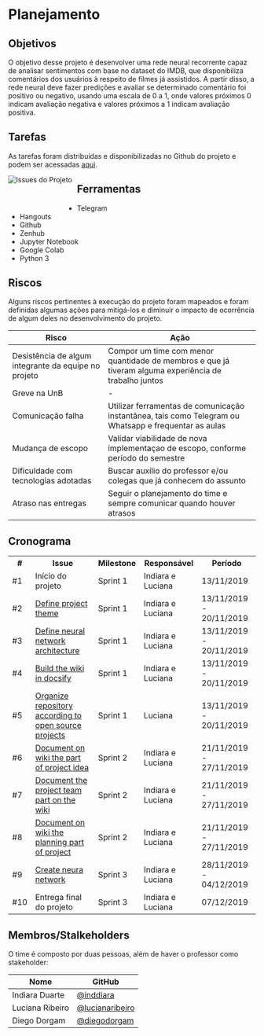 # Planejamento

## Objetivos
O objetivo desse projeto é desenvolver uma rede neural recorrente capaz de analisar sentimentos com base no dataset do IMDB, que disponibiliza comentários dos usuários à respeito de filmes já assistidos. A partir disso, a rede neural deve fazer predições e avaliar se determinado comentário foi positivo ou negativo, usando uma escala de 0 a 1, onde valores próximos 0 indicam avaliação negativa e valores próximos a 1 indicam avaliação positiva. 

## Tarefas
As tarefas foram distribuídas e disponibilizadas no Github do projeto e podem ser acessadas [aqui](github.com/lucianaribeiro/issues.com).


<img src="_media/issue.png"
     alt="Issues do Projeto"
     style="float: left; margin-right: 10px; margin-bottom: 50px" />


## Ferramentas

- Telegram
- Hangouts
- Github
- Zenhub 
- Jupyter Notebook
- Google Colab
- Python 3


## Riscos
Alguns riscos pertinentes à execução do projeto foram mapeados e foram definidas algumas ações para mitigá-los e diminuir o impacto de ocorrência de algum deles no desenvolvimento do projeto. 


| Risco                                                | Ação |
|------------------------------------------------------|------|
| Desistência de algum integrante da equipe no projeto | Compor um time com menor quantidade de membros e que já tiveram alguma experiência de trabalho juntos  |
| Greve na UnB                                         | - |
| Comunicação falha                                    | Utilizar ferramentas de comunicação instantânea, tais como Telegram ou Whatsapp e frequentar as aulas | 
| Mudança de escopo                                    | Validar viabilidade de nova implementaçao de escopo, conforme período do semestre | 
| Dificuldade com tecnologias adotadas                 | Buscar auxílio do professor e/ou colegas que já conhecem do assunto |
| Atraso nas entregas                                  | Seguir o planejamento do time e sempre comunicar quando houver atrasos |


## Cronograma 

<table style="width:100%">
  <tr>
    <th>#</th>
    <th>Issue</th>
    <th>Milestone</th>
    <th>Responsável</th>
    <th>Período</th>
  </tr>
  <tr>
    <td>#1</td>
    <td>Início do projeto</td>
    <td>Sprint 1</td>
    <td>Indiara e Luciana</td>
    <td>13/11/2019</td>
  </tr>
  <tr>
    <td>#2</td>
    <td><a href="https://github.com/lucianaribeiro/filmood/issues/3">Define project theme</a></td>
    <td>Sprint 1</td>
    <td>Indiara e Luciana</td>
    <td>13/11/2019 - 20/11/2019</td>
  </tr>
  <tr>
     <td>#3</td>
     <td><a href="https://github.com/lucianaribeiro/filmood/issues/4">Define neural network architecture</a></td>
     <td>Sprint 1</td>
     <td>Indiara e Luciana</td>
     <td>13/11/2019 - 20/11/2019</td>
   </tr>
   <tr>
    <td>#4</td>
    <td><a href="https://github.com/lucianaribeiro/filmood/issues/5">Build the wiki in docsify</a></td>
    <td>Sprint 1</td>
    <td>Indiara e Luciana</td>
    <td>13/11/2019 - 20/11/2019</td>
  </tr>
  <tr>
    <td>#5</td>
    <td><a href="https://github.com/lucianaribeiro/filmood/issues/9">Organize repository according to open source projects</a></td>
    <td>Sprint 1</td>
    <td>Luciana</td>
    <td>13/11/2019 - 20/11/2019</td>
  </tr>
  <tr>
    <td>#6</td>
    <td><a href="https://github.com/lucianaribeiro/filmood/issues/6">Document on wiki the part of project idea</a></td>
    <td>Sprint 2</td>
    <td>Indiara e Luciana</td>
    <td>21/11/2019 - 27/11/2019</td>
  </tr>
   <tr>
    <td>#7</td>
    <td><a href="https://github.com/lucianaribeiro/filmood/issues/7">Document the project team part on the wiki</a></td>
    <td>Sprint 2</td>
    <td>Indiara e Luciana</td>
    <td>21/11/2019 - 27/11/2019</td>
  </tr>
   <tr>
    <td>#8</td>
    <td><a href="https://github.com/lucianaribeiro/filmood/issues/8">Document on wiki the planning part of project</a></td>
    <td>Sprint 2</td>
    <td>Indiara e Luciana</td>
    <td>21/11/2019 - 27/11/2019</td>
  </tr>
   <tr>
    <td>#9</td>
    <td><a href="https://github.com/lucianaribeiro/filmood/issues/11">Create neura network</a></td>
    <td>Sprint 3</td>
    <td>Indiara e Luciana</td>
    <td>28/11/2019 - 04/12/2019</td>
  </tr>
  <tr>
    <td>#10</td>
    <td>Entrega final do projeto</td>
    <td>Sprint 3</td>
    <td>Indiara e Luciana</td>
    <td>07/12/2019</td>
  </tr>
</table>

## Membros/Stalkeholders
O time é composto por duas pessoas, além de haver o professor como stakeholder:


| Nome | GitHub |
| --------- | -------- |
| Indiara Duarte | [@inddiara](https://github.com/inddiara) |
| Luciana Ribeiro | [@lucianaribeiro](https://github.com/lucianaribeiro) |
| Diego Dorgam | [@diegodorgam](https://github.com/diegodorgam) |
